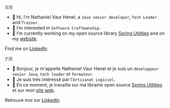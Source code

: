 🇬🇧
- 👋 Hi, I’m Nathaniel Vaur Henel, a `Java senior developer`, `Tech Leader` and `Trainer`.
- 👀 I’m interested in `Software Craftmanship`.
- 🌱 I’m currently working on my open source library [Spring Utilities](https://github.com/Nathaniel-Vaur-Henel/spring-utilities) and on my [website](https://nathaniel-vaur-henel.github.io/).

Find me on [LinkedIn](https://www.linkedin.com/in/nathaniel-vaur-henel/)

🇫🇷
- 👋 Bonjour, je m'appelle Nathaniel Vaur Henel et je suis un `développeur senior Java`, `tech leader` et `formateur`.
- 👀 Je suis très intéressé par l'`Artisanat Logiciel`.
- 🌱 En ce moment, je travaille sur ma librairie open source [Spring Utilities](https://github.com/Nathaniel-Vaur-Henel/spring-utilities) et sur mon [site web](https://nathaniel-vaur-henel.github.io/).

Retrouve moi sur [LinkedIn](https://www.linkedin.com/in/nathaniel-vaur-henel/)
